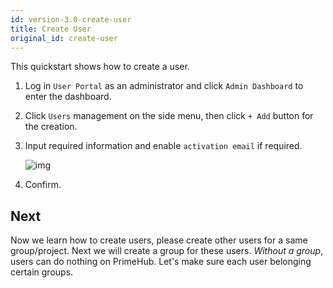 ```yaml
---
id: version-3.0-create-user
title: Create User
original_id: create-user
---
```


This quickstart shows how to create a user.

1. Log in `User Portal` as an administrator and click `Admin Dashboard` to enter the dashboard.

2. Click `Users` management on the side menu, then click `+ Add` button for the creation.

3. Input required information and enable `activation email` if required.

    ![img](assets/qs-create-user_v3.png)

4. Confirm.

## Next

Now we learn how to create users, please create other users for a same group/project. Next we will create a group for these users. *Without a group*, users can do nothing on PrimeHub. Let's make sure each user belonging certain groups.
